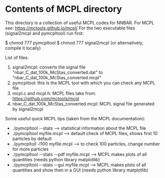 # Contents of MCPL directory

This directory is a collection of useful MCPL codes for NNBAR. For MCPL see: https://mctools.github.io/mcpl/
For the two executable files (signal2mcpl and pymcpltool) run first:

$ chmod 777 pymcpltool
$ chmod 777 signal2mcpl (or alternatively, compile it locally)

List of files:

1) signal2mcpl: converts the signal file "nbar_C_dat_100k_McStas_converted.dat" to "nbar_C_dat_100k_McStas_converted.mcpl"
2) pymcpltool: this is the MCPL tool with which you can check any MCPL file
3) mcpl.c and mcpl.h: MCPL files take from: https://github.com/mctools/mcpl
4) nbar_C_dat_100k_McStas_converted.mcpl: MCPL signal file generated by signal2mcpl 

Some useful quick MCPL tips (taken from the MCPL documentation):

- ./pymcpltool --stats --> statistical information about the MCPL file
- ./pymcpltool myfile.mcpl --> default check of MCPL files, shows first 10 particles by default
- ./pymcpltoll -l100 myfile.mcpl --> to check 100 particles, change number for more particles
- ./pymcpltool --stats --pdf myfile.mcpl --> MCPL makes plots of all quantities (needs python library matplotlib)
- ./pymcpltool --stats --gui myfile.mcpl --> MCPL makes plots of all quantities and show then in a GUI (needs python library matplotlib)

